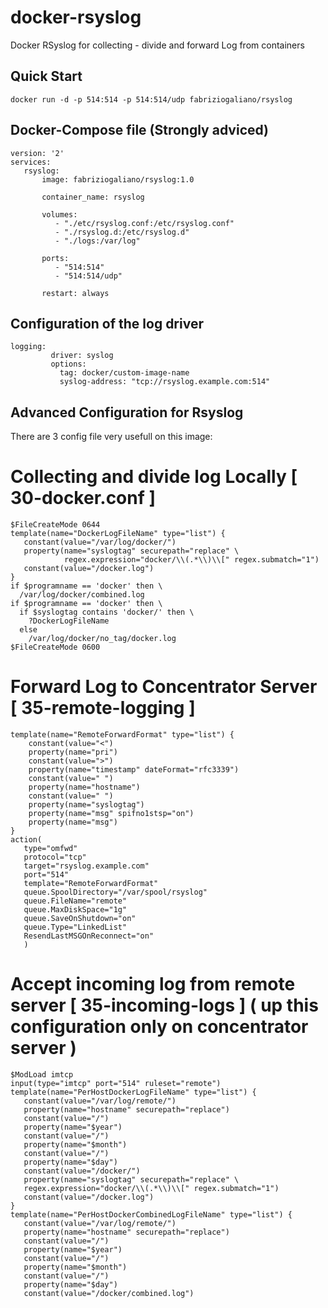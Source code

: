 # docker-rsyslog

Docker RSyslog for collecting - divide and forward Log from containers

## Quick Start

```
docker run -d -p 514:514 -p 514:514/udp fabriziogaliano/rsyslog
```

## Docker-Compose file (Strongly adviced)

```
version: '2'
services:
   rsyslog:
       image: fabriziogaliano/rsyslog:1.0

       container_name: rsyslog

       volumes:
          - "./etc/rsyslog.conf:/etc/rsyslog.conf"
          - "./rsyslog.d:/etc/rsyslog.d"
          - "./logs:/var/log"

       ports:
          - "514:514"
          - "514:514/udp"

       restart: always
```

## Configuration of the log driver

```
logging:
         driver: syslog
         options:
           tag: docker/custom-image-name
           syslog-address: "tcp://rsyslog.example.com:514"
```

## Advanced Configuration for Rsyslog

There are 3 config file very usefull on this image:

# Collecting and divide log Locally [ 30-docker.conf ]

```
$FileCreateMode 0644
template(name="DockerLogFileName" type="list") {
   constant(value="/var/log/docker/")
   property(name="syslogtag" securepath="replace" \
            regex.expression="docker/\\(.*\\)\\[" regex.submatch="1")
   constant(value="/docker.log")
}
if $programname == 'docker' then \
  /var/log/docker/combined.log
if $programname == 'docker' then \
  if $syslogtag contains 'docker/' then \
    ?DockerLogFileName
  else
    /var/log/docker/no_tag/docker.log
$FileCreateMode 0600
```

# Forward Log to Concentrator Server [ 35-remote-logging ]

```
template(name="RemoteForwardFormat" type="list") {
    constant(value="<")
    property(name="pri")
    constant(value=">")
    property(name="timestamp" dateFormat="rfc3339")
    constant(value=" ")
    property(name="hostname")
    constant(value=" ")
    property(name="syslogtag")
    property(name="msg" spifno1stsp="on")
    property(name="msg")
}
action(
   type="omfwd"
   protocol="tcp"
   target="rsyslog.example.com"
   port="514"
   template="RemoteForwardFormat"
   queue.SpoolDirectory="/var/spool/rsyslog"
   queue.FileName="remote"
   queue.MaxDiskSpace="1g"
   queue.SaveOnShutdown="on"
   queue.Type="LinkedList"
   ResendLastMSGOnReconnect="on"
   )
```

# Accept incoming log from remote server [ 35-incoming-logs ] ( up this configuration only on concentrator server )

```
$ModLoad imtcp
input(type="imtcp" port="514" ruleset="remote")
template(name="PerHostDockerLogFileName" type="list") {
   constant(value="/var/log/remote/")
   property(name="hostname" securepath="replace")
   constant(value="/")
   property(name="$year")
   constant(value="/")
   property(name="$month")
   constant(value="/")
   property(name="$day")
   constant(value="/docker/")
   property(name="syslogtag" securepath="replace" \
   regex.expression="docker/\\(.*\\)\\[" regex.submatch="1")
   constant(value="/docker.log")
}
template(name="PerHostDockerCombinedLogFileName" type="list") {
   constant(value="/var/log/remote/")
   property(name="hostname" securepath="replace")
   constant(value="/")
   property(name="$year")
   constant(value="/")
   property(name="$month")
   constant(value="/")
   property(name="$day")
   constant(value="/docker/combined.log")
```
